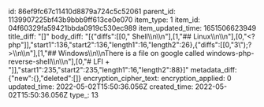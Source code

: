 id: 86ef9fc67c11410d8879a724c5c52061
parent_id: 1139907225bf43b9bbb9ff613ce0e070
item_type: 1
item_id: 04f60329fa59421bbda0919c530ec989
item_updated_time: 1651506623949
title_diff: "[]"
body_diff: "[{\"diffs\":[[0,\" Shell\\\n\\\n\"],[1,\"## Linux\\\n\\\n\"],[0,\"&lt;?php\"]],\"start1\":136,\"start2\":136,\"length1\":16,\"length2\":26},{\"diffs\":[[0,\"3\\\");?>\\\n\\\n\"],[1,\"## Windows\\\n\\\nThere is a file on google called windows-php-reverse-shell\\\n\\\n\"],[0,\"# LFI + \"]],\"start1\":235,\"start2\":235,\"length1\":16,\"length2\":88}]"
metadata_diff: {"new":{},"deleted":[]}
encryption_cipher_text: 
encryption_applied: 0
updated_time: 2022-05-02T15:50:36.056Z
created_time: 2022-05-02T15:50:36.056Z
type_: 13